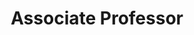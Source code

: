 ---
layout: person
name: "Fang Zhao"
image: "/assets/people/fangzhao.png"
title: "Associate Professor"
category: "Fulltime Faculty"
links:
  - link: "https://scholar.google.com/citations?user=4C7mvOwAAAAJ"
    icon: "scholar"
  - link: "fzhao@nju.edu.cn"
    icon: "email"
  - link: "https://zhaofang0627.github.io/"
    icon: "website"
---